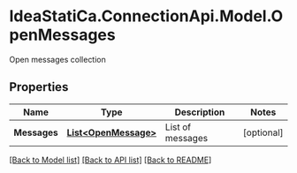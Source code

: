 # IdeaStatiCa.ConnectionApi.Model.OpenMessages
Open messages collection

## Properties

Name | Type | Description | Notes
------------ | ------------- | ------------- | -------------
**Messages** | [**List&lt;OpenMessage&gt;**](OpenMessage.md) | List of messages | [optional] 

[[Back to Model list]](../README.md#documentation-for-models) [[Back to API list]](../README.md#documentation-for-api-endpoints) [[Back to README]](../README.md)

